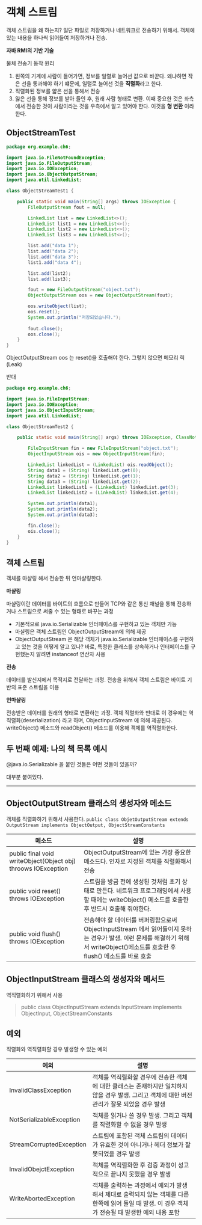 # 객체 스트림

객체 스트림을 왜 하는지? 일단 파일로 저장하거나 네트워크로 전송하기 위해서. 객체에 있는 내용을 하나씩 읽어들여 저장하거나 전송.



**자바 RMI의 기반 기술**



물체 전송기 동작 원리

1. 왼쪽의 기계에 사람이 들어가면, 정보를 일렬로 늘어선 값으로 바꾼다. 왜냐하면 작은 선을 통과해야 하기 떄문에, 일렬로 늘어선 것을 **직렬화**라고 한다.
2. 직렬화된 정보를 얇은 선을 통해서 전송
3. 얋은 선을 통해 정보를 받아 들인 후, 원래 사람 형태로 변환. 이때 중요한 것은 좌측에서 전송한 것이 사람이라는 것을 우측에서 알고 있어야 한다. 이것을 **형 변환** 이라 한다.



## ObjectStreamTest

```java
package org.example.ch6;

import java.io.FileNotFoundException;
import java.io.FileOutputStream;
import java.io.IOException;
import java.io.ObjectOutputStream;
import java.util.LinkedList;

class ObjectStreamTest1 {

    public static void main(String[] args) throws IOException {
        FileOutputStream fout = null;

        LinkedList list = new LinkedList<>();
        LinkedList list1 = new LinkedList<>();
        LinkedList list2 = new LinkedList<>();
        LinkedList list3 = new LinkedList<>();

        list.add("data 1");
        list.add("data 2");
        list.add("data 3");
        list1.add("data 4");

        list.add(list2);
        list.add(list3);

        fout = new FileOutputStream("object.txt");
        ObjectOutputStream oos = new ObjectOutputStream(fout);

        oos.writeObject(list);
        oos.reset();
        System.out.println("저장되었습니다.");
        
        fout.close();
        oos.close();
    }
}

```

ObjectOutputStream oos 는 reset()을 호출해야 한다. 그렇지 않으면 메모리 릭(Leak)



반대

```java
package org.example.ch6;

import java.io.FileInputStream;
import java.io.IOException;
import java.io.ObjectInputStream;
import java.util.LinkedList;

class ObjectStreamTest2 {

    public static void main(String[] args) throws IOException, ClassNotFoundException {

        FileInputStream fin = new FileInputStream("object.txt");
        ObjectInputStream ois = new ObjectInputStream(fin);

        LinkedList linkedList = (LinkedList) ois.readObject();
        String data1 = (String) linkedList.get(0);
        String data2 = (String) linkedList.get(1);
        String data3 = (String) linkedList.get(2);
        LinkedList linkedList1 = (LinkedList) linkedList.get(3);
        LinkedList linkedList2 = (LinkedList) linkedList.get(4);

        System.out.println(data1);
        System.out.println(data2);
        System.out.println(data3);

        fin.close();
        ois.close();
    }
}

```

## 객체 스트림

객체를 마샬링 해서 전송한 뒤 언마샬링한다.



**마샬링**

 마샬링이란 데이터를 바이트의 흐름으로 만들어 TCP와 같은 통신 채널을 통해 전송하거나 스트림으로 써줄 수 있는 형태로 바꾸는 과정

- 기본적으로 java.io.Serializable 인터페이스를 구현하고 있는 객체만 가능
- 마샬링은 객체 스트림인 ObjectOutputStream에 의해 제공
- ObjectOutputStream 은 해당 객체가 java.io.Serializable 인터페이스를 구현하고 있는 것을 어떻게 알고 있나? 바로, 특정한 클래스를 상속하거나 인터페이스를 구현했는지 알려면 instanceof 연산자 사용

**전송**

 데이터를 발신지에서 목적지로 전달하는 과정. 전송을 위해서 객체 스트림은 바이트 기반의 표준 스트림을 이용

**언마샬링**

 전송받은 데이터를 원래의 형태로 변환하는 과정. 객체 직렬화와 반대로 이 경우에는 역직렬화(deserialization) 라고 하며, ObjectInputStream 에 의해 제공된다. writeObject() 메소드와 readObject() 메소드를 이용해 객체를 역직렬화한다.



## 두 번째 예제: 나의 책 목록 예시

@java.io.Serializable 을 붙인 것들은 어떤 것들이 있을까?

대부분 붙여있다.



---

## ObjectOutputStream 클래스의 생성자와 메소드

객체를 직렬화하기 위해서 사용한다. `public class ObjetOutputStream extends OutputStream implements ObjectOutput, ObjectStreamConstants`

| 메소드                                                       | 설명                                                         |
| ------------------------------------------------------------ | ------------------------------------------------------------ |
| public final void writeObject(Object obj) throows IOException | ObjectOutputStream에 있는 가장 중요한 메소드다. 인자로 지정된 객체를 직렬화해서 전송 |
| public void reset() throws IOException                       | 스트림을 방금 전에 생성된 것처럼 초기 상태로 만든다. 네트워크 프로그래밍에서 사용할 때에는 writeObject() 메소드를 호출한 후 반드시 호출해 줘야한다. |
| public void flush() throws IOException                       | 전송해야 할 데이터를 버퍼링함으로써 ObjectInputStream 에서 읽어들이지 못하는 경우가 발생. 이런 문제를 해결하기 위해서 writeObject()메소드를 호출한 후 flush() 메소드를 바로 호출 |

## ObjectInputStream 클래스의 생성자와 메서드

역직렬화하기 위해서 사용

> public class ObjectInputStream extends InputStream implements ObjectInput, ObjectStreamConstants



## 예외

직렬화와 역직렬화할 경우 발생할 수 있는 예외

| 예외                     | 설명                                                         |
| ------------------------ | ------------------------------------------------------------ |
| InvalidClassException    | 객체를 역직렬화할 경우에 전송한 객체에 대한 클래스는 존재하지만 일치하지 않을 경우 발생. 그리고 객체에 대한 버전 관리가 잘못 되었을 경우 발생 |
| NotSerializableException | 객체를 읽거나 쓸 경우 발생. 그리고 객체를 직렬화할 수 없을 경우 발생 |
| StreamCorruptedException | 스트림에 포함된 객체 스트림의 데이터가 유효한 것이 아니거나 헤더 정보가 잘못되었을 경우 발생 |
| InvalidObejctException   | 객체를 역직렬화한 후 검증 과정이 성고적으로 끝나지 못했을 경우 발생 |
| WriteAbortedException    | 객체를 출력하는 과정에서 예외가 발생해서 제대로 출력되지 않는 객체를 다른 한쪽에 읽어 들일 때 발생. 이 경우 객체가 전송될 때 발생한 예외 내용 포함 |

